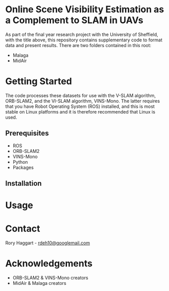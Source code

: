 # Online Scene Visibility Estimation as a Complement to SLAM in UAVs
As part of the final year research project with the University of Sheffield, with the title above, this repository contains supplementary code
to format data and present results. There are two folders contained in this root:
- Malaga
- MidAir


# Getting Started
The code processes these datasets for use with the V-SLAM algorithm, ORB-SLAM2, and the VI-SLAM algorithm, VINS-Mono. The latter requires that you have Robot
Operating System (ROS) installed, and this is most stable on Linux platforms and it is therefore recommended that Linux is used.
## Prerequisites 
- ROS
- ORB-SLAM2
- VINS-Mono
- Python
- Packages
## Installation

# Usage

# Contact
Rory Haggart - [rdeh10@googlemail.com](mailto:rdeh10@googlemail.com)

# Acknowledgements
- ORB-SLAM2 & VINS-Mono creators
- MidAir & Malaga creators